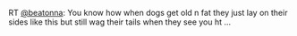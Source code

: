 RT <a href="http://twitter.com/beatonna">@beatonna</a>: You know how when dogs get old n fat they just lay on their sides like this but still wag their tails when they see you ht ...